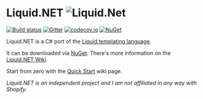 
#  Liquid.NET ![Liquid.Net](https://raw.githubusercontent.com/mikebridge/Liquid.NET/master/icon32x32.png)
[![Build status](https://ci.appveyor.com/api/projects/status/3g2a81kc3aqfo87j?svg=true)](https://ci.appveyor.com/project/mikebridge/liquid-net) [![Gitter](https://badges.gitter.im/Join%20Chat.svg)](https://gitter.im/mikebridge/Liquid.NET?utm_source=badge&utm_medium=badge&utm_campaign=pr-badge) [![codecov.io](https://codecov.io/github/mikebridge/Liquid.NET/coverage.svg?branch=master)](https://codecov.io/github/mikebridge/Liquid.NET?branch=master)
[![NuGet](https://img.shields.io/nuget/v/Liquid.NET.svg)](https://www.nuget.org/packages/Liquid.NET/)

Liquid.NET is a C# port of the [Liquid templating language](https://docs.shopify.com/themes/liquid-documentation/basics).  

It can be downloaded via [NuGet](https://www.nuget.org/packages/Liquid.NET/).  There's more information on 
the [Liquid.NET Wiki](https://github.com/mikebridge/Liquid.NET/wiki).

Start from zero with the [Quick Start](https://github.com/mikebridge/Liquid.NET/wiki/Quick-Start) wiki page.

*Liquid.NET is an independent project and I am not affiliated in any way with Shopify.*

